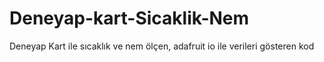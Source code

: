 # Deneyap-kart-Sicaklik-Nem
Deneyap Kart ile sıcaklık ve nem ölçen, adafruit io ile verileri gösteren kod

